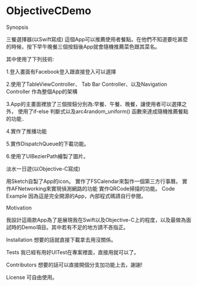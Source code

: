 # ObjectiveCDemo


Synopsis

三餐選擇器(以Swift寫成) 這個App可以推薦使用者餐點。在他們不知道要吃甚麼的時候，按下早午晚餐三個按鈕後App就會隨機推薦菜色跟其菜名。

其中使用了下列技術:

1.登入畫面有Facebook登入跟直接登入可以選擇

2.使用了TableViewController、 Tab Bar Controller、以及Navigation Controller 作為整個App的架構

3.App的主畫面裡放了三個按鈕分別為:早餐、午餐、晚餐，讓使用者可以選擇之外， 使用了if-else 判斷式以及arc4random_uniform() 函數來達成隨機推薦餐點的功能．

4.實作了推播功能

5.實作DispatchQueue的下載功能。

6.使用了UIBezierPath繪製了圖片。

淡水一日遊(以Objective-C寫成)

用Sketch自製了App的icon。
實作了FSCalendar來製作一個第三方行事曆。
實作AFNetworking來實現偵測網路的功能
實作QRCode掃描的功能。
Code Example 因為這是完全開源的App，內部程式碼請自行參閱。

Motivation

我設計這兩款App為了是展現我在Swift以及Objective-C上的程度，以及最做為面試時的Demo項目。其中若有不足的地方請不吝指正。

Installation 想要的話就直接下載拿去用沒關係。

Tests 我已經有用好UITest在專案裡面，直接用就可以了。

Contributors 想要的話可以直接開個分支加功能上去，謝謝!

License 可自由使用。
